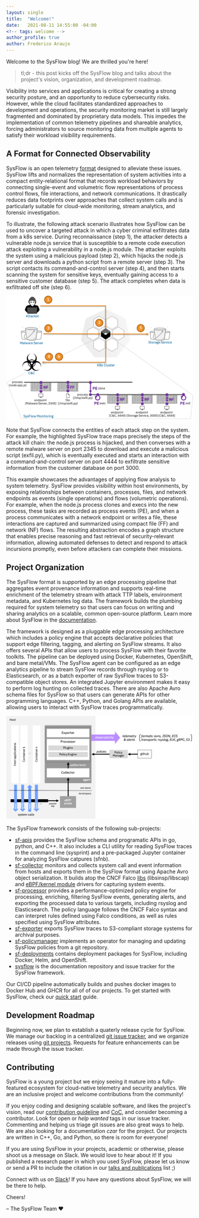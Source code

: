 ```yaml
---
layout: single
title:  "Welcome!"
date:   2021-08-11 14:55:00 -04:00
<!-- tags: welcome -->
author_profile: true
author: Frederico Araujo    
---
```


Welcome to the SysFlow blog! We are thrilled you're here!

> tl;dr - this post kicks off the SysFlow blog and talks about the project's vision, organization, and development roadmap.

Visibility into services and applications is critical for creating a strong security posture, and an opportunity to reduce cybersecurity risks.
However, while the cloud facilitates standardized approaches to development and operations, the security monitoring market is still largely fragmented and dominated by proprietary data models. This impedes the implementation of common telemetry pipelines and shareable analytics, forcing administrators to source monitoring data from multiple agents to satisfy their workload visibility requirements.

## A Format for Connected Observability

SysFlow is an open telemetry [format](https://sysflow.readthedocs.io/en/latest/spec.html) designed to alleviate these issues. SysFlow lifts and normalizes the representation of system activities into a compact entity-relational format that records workload behaviors by connecting single-event and volumetric flow representations of process control flows, file interactions, and network communications. It drastically reduces data footprints over approaches that collect system calls and is particularly suitable for cloud-wide monitoring, stream analytics, and forensic investigation.

To illustrate, the following attack scenario illustrates how SysFlow can be used to uncover a targeted attack in which a cyber criminal exfiltrates data from a k8s service. During reconnaissance (step 1), the attacker detects a vulnerable node.js service that is susceptible to a remote code execution attack exploiting a vulnerability in a node.js module. The attacker exploits the system using a malicious payload (step 2), which hijacks the node.js server and downloads a python script from a remote server (step 3). The script contacts its command-and-control server (step 4), and then starts scanning the system for sensitive keys, eventually gaining access to a sensitive customer database (step 5). The attack completes when data is exfiltrated off site (step 6).

![example](https://raw.githubusercontent.com/sysflow-telemetry/sysflow/gh-pages/_posts/figures/sysflow_trace_example.png)

Note that SysFlow connects the entities of each attack step on the system. For example, the highlighted SysFlow trace maps precisely the steps of the attack kill chain: the node.js process is hijacked, and then converses with a remote malware server on port 2345 to download and execute a malicious script (exfil.py), which is eventually executed and starts an interaction with a command-and-control server on port 4444 to exfiltrate sensitive information from the customer database on port 3000.

This example showcases the advantages of applying flow analysis to system telemetry. SysFlow provides visibility within host environments, by exposing relationships between containers, processes, files, and network endpoints as events (single operations) and flows (volumetric operations). For example, when the node.js process clones and execs into the new process, these tasks are recorded as process events (PE), and when a process communicates with a network endpoint or writes a file, these interactions are captured and summarized using compact file (FF) and network (NF) flows. The resulting abstraction encodes a graph structure that enables precise reasoning and fast retrieval of security-relevant information, allowing automated defenses to detect and respond to attack incursions promptly, even before attackers can complete their missions.

## Project Organization

The SysFlow format is supported by an edge processing pipeline that aggregates event provenance information and supports real-time enrichment of the telemetry stream with attack TTP labels, environment metadata, and Kubernetes log data. The framework builds the plumbing required for system telemetry so that users can focus on writing and sharing analytics on a scalable, common open-source platform. Learn more about SysFlow in the [documentation](https://sysflow.readthedocs.io).

The framework is designed as a pluggable edge processing architecture which includes a policy engine that accepts declarative policies that support edge filtering, tagging, and alerting on SysFlow streams. It also offers several APIs that allow users to process SysFlow with their favorite toolkits. The pipeline can be deployed using Docker, Kubernetes, OpenShift, and bare metal/VMs. The SysFlow agent can be configured as an edge analytics pipeline to stream SysFlow records through rsyslog or to Elasticsearch, or as a batch exporter of raw SysFlow traces to S3-compatible object stores. An integrated Jupyter environment makes it easy to perform log hunting on collected traces. There are also Apache Avro schema files for SysFlow so that users can generate APIs for other programming languages. C++, Python, and Golang APIs are available, allowing users to interact with SysFlow traces programmatically.

![architecture](https://raw.githubusercontent.com/sysflow-telemetry/sysflow/gh-pages/_posts/figures/sysflow_architecture.png)

The SysFlow framework consists of the following sub-projects:

- [sf-apis](https://github.com/sysflow-telemetry/sf-apis) provides the SysFlow schema and programatic APIs in go, python, and C++. It also includes a CLI utility for reading SysFlow traces in the command line (sysprint) and a pre-packaged Jupyter container for analyzing SysFlow catpures (sfnb).
- [sf-collector](https://github.com/sysflow-telemetry/sf-collector) monitors and collects system call and event information from hosts and exports them in the SysFlow format using Apache Avro object serialization. It builds atop the CNCF Falco [libs](https://github.com/falcosecurity/libs) (libsinsp/libscap) and [eBPF/kernel module](https://github.com/falcosecurity/libs) drivers for capturing system events.
- [sf-processor](https://github.com/sysflow-telemetry/sf-processor) provides a performance-optimized policy engine for processing, enriching, filtering SysFlow events, generating alerts, and exporting the processed data to various targets, including rsyslog and Elasticsearch. The policy language follows the CNCF Falco syntax and can interpret rules defined using Falco conditions, as well as rules specified using SysFlow attributes.
- [sf-exporter](https://github.com/sysflow-telemetry/sf-exporter) exports SysFlow traces to S3-compliant storage systems for archival purposes.
- [sf-policymanager](https://github.com/sysflow-telemetry/sf-policymanager) implements an operator for managing and updating SysFlow policies from a git repository.
- [sf-deployments](https://github.com/sysflow-telemetry/sf-deployments) contains deployment packages for SysFlow, including Docker, Helm, and OpenShift.
- [sysflow](https://github.com/sysflow-telemetry/sysflow) is the documentation repository and issue tracker for the SysFlow framework.

Our CI/CD pipeline automatically builds and pushes docker images to Docker Hub and GHCR for all of of our projects. To get started with SysFlow, check our [quick start](https://sysflow.readthedocs.io/en/latest/quick.html) guide.

## Development Roadmap

Beginning now, we plan to establish a quaterly release cycle for SysFlow. We manage our backlog in a centralized [git issue tracker](https://github.com/sysflow-telemetry/sysflow/issues), and we organize releases using [git projects](https://github.com/sysflow-telemetry/sysflow/projects). Requests for feature enhancements can be made through the issue tracker.

## Contributing

SysFlow is a young project but we enjoy seeing it mature into a fully-featured ecosystem for cloud-native telemetry and security analytics. We are an inclusive project and welcome contributions from the community!

If you enjoy coding and designing scalable software, and likes the project's vision, read our [contribution guideline](https://sysflow.readthedocs.io/en/latest/contributing.html) and [CoC](https://sysflow.readthedocs.io/en/latest/coc.html#), and consider becoming a contributor. Look for open or _help wanted_ tags in our issue tracker. Commenting and helping us triage git issues are also great ways to help. We are also looking for a documentation _czar_ for the project. Our projects are written in C++, Go, and Python, so there is room for everyone!

If you are using SysFlow in your projects, academic or otherwise, please shoot us a message on Slack. We would love to hear about it! If you published a research paper in which you used SysFlow, please let us know or send a PR to include the citation in our [talks and publications](https://sysflow.readthedocs.io/en/latest/publications.html) list ;)

Connect with us on [Slack](https://join.slack.com/t/sysflow-telemetry/shared_invite/enQtODA5OTA3NjE0MTAzLTlkMGJlZDQzYTc3MzhjMzUwNDExNmYyNWY0NWIwODNjYmRhYWEwNGU0ZmFkNGQ2NzVmYjYxMWFjYTM1MzA5YWQ)! If you have any questions about SysFlow, we will be there to help.

Cheers!

&ndash; The SysFlow Team &#9829;